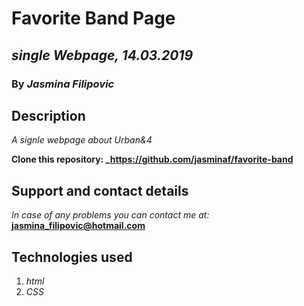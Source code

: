 # Favorite Band Page

## _single Webpage, 14.03.2019_

### By _Jasmina Filipovic_

## Description

_A signle webpage about Urban&4_

**Clone this repository: _https://github.com/jasminaf/favorite-band**

## Support and contact details

_In case of any problems you can contact me at:_ **jasmina_filipovic@hotmail.com**

## Technologies used

1. _html_
2. _CSS_

